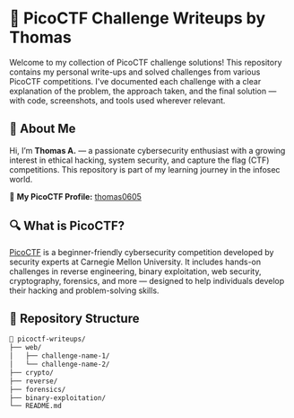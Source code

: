 # 🧠 PicoCTF Challenge Writeups by Thomas

Welcome to my collection of PicoCTF challenge solutions! This repository contains my personal write-ups and solved challenges from various PicoCTF competitions. I've documented each challenge with a clear explanation of the problem, the approach taken, and the final solution — with code, screenshots, and tools used wherever relevant.

## 📌 About Me

Hi, I’m **Thomas A.** — a passionate cybersecurity enthusiast with a growing interest in ethical hacking, system security, and capture the flag (CTF) competitions. This repository is part of my learning journey in the infosec world.

🔗 **My PicoCTF Profile:** [thomas0605](https://play.picoctf.org/users/thomas0605)

## 🔍 What is PicoCTF?

[PicoCTF](https://play.picoctf.org/) is a beginner-friendly cybersecurity competition developed by security experts at Carnegie Mellon University. It includes hands-on challenges in reverse engineering, binary exploitation, web security, cryptography, forensics, and more — designed to help individuals develop their hacking and problem-solving skills.

## 📂 Repository Structure

```bash
📁 picoctf-writeups/
├── web/
│   ├── challenge-name-1/
│   └── challenge-name-2/
├── crypto/
├── reverse/
├── forensics/
├── binary-exploitation/
└── README.md
